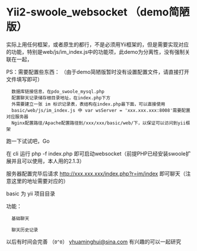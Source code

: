 # Yii2-swoole_websocket （demo简陋版）

实际上用任何框架，或者原生的都行，不是必须用Yii框架的，但是需要实现对应的功能，特别是web/js/im_index.js中的功能项，此demo为分离性，没有强制关联在一起，

PS：需要配置些东西：
（由于demo简陋版暂时没有设置配置文件，请直接打开文件填写即可）

      数据库链接信息，在pdo_swoole_mysql.php
      配置聊天记录储存根目录地址，在index.php下方
      外需要建立一张 im 标识记录表，表结构在index.php最下面，可以直接使用
      basic/web/js/im_index.js 中 var wsServer = 'xxx.xxx.xxx:8008'需要配置对应服务器
      Nginx配置路径/Apache配置路径到/xxx/xxx/basic/web/下，以保证可以访问到yii框架
      
跑一下试试吧，Go

在 cli 运行 php -f index.php 即可启动websocket（前提PHP已经安装swoole扩展并且可以使用，本人用的2.1.3）

服务器配置完毕后请求 http://xxx.xxx.xxx/index.php?r=im/index 即可聊天（注意这里的地址需要对应的）

basic 为 yii 项目目录

功能：

      基础聊天

      聊天历史记录
      
以后有时间会完善 （`0^0`） yhuaminghui@sina.com 有兴趣的可以一起研究
